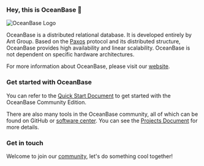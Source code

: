 ### Hey, this is OceanBase 👋 

![OceanBase Logo](https://raw.githubusercontent.com/oceanbase/oceanbase/master/images/logo.svg)

OceanBase is a distributed relational database. It is developed entirely by Ant Group. Based on the [Paxos](https://lamport.azurewebsites.net/pubs/lamport-paxos.pdf) protocol and its distributed structure, OceanBase provides high availability and linear scalability. OceanBase is not dependent on specific hardware architectures.

For more information about OceanBase, please visit our [website](https://en.oceanbase.com/).

### Get started with OceanBase

You can refer to the [Quick Start Document](https://github.com/oceanbase/oceanbase#quick-start) to get started with the OceanBase Community Edition. 

There are also many tools in the OceanBase community, all of which can be found on GitHub or [software center](https://en.oceanbase.com/softwarecenter). You can see the [Projects Document](https://github.com/oceanbase/.github/blob/main/profile/projects.md) for more details.

### Get in touch

Welcome to join our [community](https://github.com/oceanbase/oceanbase#community), let's do something cool together!
